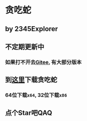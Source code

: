 # 贪吃蛇
## by 2345Explorer
## 不定期更新中
### 如果打不开去[Gitee](https://gitee.com/Explorer2345/snake), 有大部分版本
## 到[这里](https://github.com/hcddsk/Snake/releases/latest)下载贪吃蛇
### 64位下载`x64`, 32位下载`x86`
## 点个Star吧QAQ
